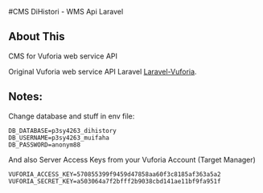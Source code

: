 #CMS DiHistori - WMS Api Laravel

## About This

CMS for Vuforia web service API 

Original Vuforia web service API Laravel [Laravel-Vuforia](https://github.com/seancheung/laravel-vuforia).

## Notes:

Change database and stuff in env file:

    DB_DATABASE=p3sy4263_dihistory
    DB_USERNAME=p3sy4263_muifaha
    DB_PASSWORD=anonym88

And also Server Access Keys from your Vuforia Account (Target Manager)

    VUFORIA_ACCESS_KEY=570855399f9459d47858aa60f3c8185af363a5a2
    VUFORIA_SECRET_KEY=a503064a7f2bfff2b9038cbd141ae11bf9fa951f

